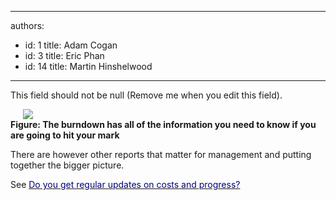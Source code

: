

---
authors:
  - id: 1
    title: Adam Cogan
  - id: 3
    title: Eric Phan
  - id: 14
    title: Martin Hinshelwood
---




<span class='intro'> This field should not be null (Remove me when you edit this field). </span>


  <p>
    <img style="margin&#58;0px 20px;" src="http&#58;//www.ssw.com.au/ssw/standards/Rules/images/burndown.JPG" />
    <br>
<strong class="ms-rteCustom-FigureNormal">Figure&#58; The burndown has all of the information you need to know if you are going to hit your mark</strong></p>
<p>There are however other reports that matter for management and putting together the bigger picture.</p>
<p>See <a shape="rect" href="http&#58;//www.ssw.com.au/ssw/standards/Rules/RulestoManagingSoftwareConsultants.aspx#UpdatesProvided" title="http&#58;//www.ssw.com.au/ssw/standards/Rules/RulestoManagingSoftwareConsultants.aspx#UpdatesProvided"><font color="#000080">Do you get regular updates on costs and progress?</font></a></p>



